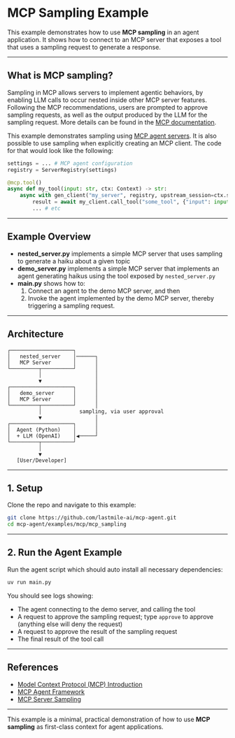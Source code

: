 # MCP Sampling Example

This example demonstrates how to use **MCP sampling** in an agent application. 
It shows how to connect to an MCP server that exposes a tool that uses a sampling request to generate a response.

---

## What is MCP sampling?
Sampling in MCP allows servers to implement agentic behaviors, by enabling LLM calls to occur nested inside other MCP server features.
Following the MCP recommendations, users are prompted to approve sampling requests, as well as the output produced by the LLM for the sampling request.
More details can be found in the [MCP documentation](https://modelcontextprotocol.io/specification/2025-06-18/client/sampling).

This example demonstrates sampling using [MCP agent servers](https://github.com/lastmile-ai/mcp-agent/blob/main/examples/mcp_agent_server/README.md).
It is also possible to use sampling when explicitly creating an MCP client. The code for that would look like the following: 

```python
settings = ... # MCP agent configuration
registry = ServerRegistry(settings)

@mcp.tool()
async def my_tool(input: str, ctx: Context) -> str:
    async with gen_client("my_server", registry, upstream_session=ctx.session) as my_client:
        result = await my_client.call_tool("some_tool", {"input": input})
        ... # etc
```

---

## Example Overview

- **nested_server.py** implements a simple MCP server that uses sampling to generate a haiku about a given topic
- **demo_server.py** implements a simple MCP server that implements an agent generating haikus using the tool exposed by `nested_server.py`
- **main.py** shows how to:
  1. Connect an agent to the demo MCP server, and then
  2. Invoke the agent implemented by the demo MCP server, thereby triggering a sampling request.

---

## Architecture

```plaintext
┌────────────────────┐
│   nested_server    │──────┐
│   MCP Server       │      │
└─────────┬──────────┘      │
          │                 │
          ▼                 │
┌────────────────────┐      │
│   demo_server      │      │
│   MCP Server       │      │
└─────────┬──────────┘      │
          │            sampling, via user approval
          ▼                 │
┌────────────────────┐      │
│  Agent (Python)    │      │      
│  + LLM (OpenAI)    │◀─────┘
└─────────┬──────────┘
          │
          ▼
   [User/Developer]
```

---

## 1. Setup

Clone the repo and navigate to this example:

```bash
git clone https://github.com/lastmile-ai/mcp-agent.git
cd mcp-agent/examples/mcp/mcp_sampling
```

---

## 2. Run the Agent Example

Run the agent script which should auto install all necessary dependencies:

```bash
uv run main.py
```

You should see logs showing:

- The agent connecting to the demo server, and calling the tool
- A request to approve the sampling request; type `approve` to approve (anything else will deny the request)
- A request to approve the result of the sampling request
- The final result of the tool call

---

## References

- [Model Context Protocol (MCP) Introduction](https://modelcontextprotocol.io/introduction)
- [MCP Agent Framework](https://github.com/lastmile-ai/mcp-agent)
- [MCP Server Sampling](https://modelcontextprotocol.io/specification/2025-06-18/client/sampling)

---

This example is a minimal, practical demonstration of how to use **MCP sampling** as first-class context for agent applications.
